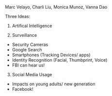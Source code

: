 Marc Velayo, Charli Liu, Monica Munoz, Vanna Dao

Three Ideas:

1. Artifical Intelligence

2. Surveillance
- Security Cameras
- Google Search
- Smartphones (Tracking Devices/ apps)
- Identity Recognition (Facial, Thumbprint, Voice)
- FBI can hear us!

3. Social Media Usage
- Impacts on young adults/ new generation
- Facebook!
